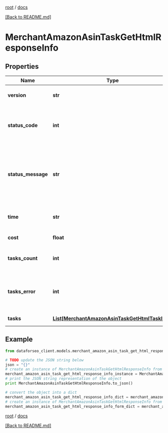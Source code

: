 [root](./../ "root") / [docs](./ "docs")

[[Back to README.md]](./../README.md "[Back to README.md]")

# MerchantAmazonAsinTaskGetHtmlResponseInfo

## Properties

Name | Type | Description | Notes
------------ | ------------- | ------------- | -------------
**version** | **str** | the current version of the API | [optional]
**status_code** | **int** | general status code you can find the full list of the response codes here | [optional]
**status_message** | **str** | general informational message you can find the full list of general informational messages here | [optional]
**time** | **str** | total execution time, seconds | [optional]
**cost** | **float** | total tasks cost, USD | [optional]
**tasks_count** | **int** | the number of tasks in the tasks array | [optional]
**tasks_error** | **int** | the number of tasks in the tasks array returned with an error | [optional]
**tasks** | [**List[MerchantAmazonAsinTaskGetHtmlTaskInfo]**](MerchantAmazonAsinTaskGetHtmlTaskInfo.md) | array of tasks | [optional]

## Example

```python
from dataforseo_client.models.merchant_amazon_asin_task_get_html_response_info import MerchantAmazonAsinTaskGetHtmlResponseInfo

# TODO update the JSON string below
json = "{}"
# create an instance of MerchantAmazonAsinTaskGetHtmlResponseInfo from a JSON string
merchant_amazon_asin_task_get_html_response_info_instance = MerchantAmazonAsinTaskGetHtmlResponseInfo.from_json(json)
# print the JSON string representation of the object
print MerchantAmazonAsinTaskGetHtmlResponseInfo.to_json()

# convert the object into a dict
merchant_amazon_asin_task_get_html_response_info_dict = merchant_amazon_asin_task_get_html_response_info_instance.to_dict()
# create an instance of MerchantAmazonAsinTaskGetHtmlResponseInfo from a dict
merchant_amazon_asin_task_get_html_response_info_form_dict = merchant_amazon_asin_task_get_html_response_info.from_dict(merchant_amazon_asin_task_get_html_response_info_dict)
```

  

[root](./../ "root") / [docs](./ "docs")

[[Back to README.md]](./../README.md "[Back to README.md]")